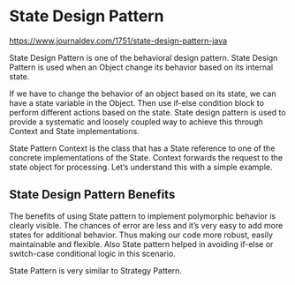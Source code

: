 # State Design Pattern

https://www.journaldev.com/1751/state-design-pattern-java

State Design Pattern is one of the behavioral design pattern. State Design Pattern is used when an Object change its
behavior based on its internal state.

If we have to change the behavior of an object based on its state, we can have a state variable in the Object. Then use
if-else condition block to perform different actions based on the state. State design pattern is used to provide a
systematic and loosely coupled way to achieve this through Context and State implementations.

State Pattern Context is the class that has a State reference to one of the concrete implementations of the State.
Context forwards the request to the state object for processing. Let’s understand this with a simple example.

## State Design Pattern Benefits

The benefits of using State pattern to implement polymorphic behavior is clearly visible. The chances of error are less
and it’s very easy to add more states for additional behavior. Thus making our code more robust, easily maintainable and
flexible. Also State pattern helped in avoiding if-else or switch-case conditional logic in this scenario.

State Pattern is very similar to Strategy Pattern.